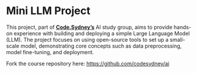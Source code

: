 # Mini LLM Project
This project, part of **[Code.Sydney’s](https://www.code.sydney)** AI study group, aims to provide hands-on experience with building and deploying a simple Large Language Model (LLM). The project focuses on using open-source tools to set up a small-scale model, demonstrating core concepts such as data preprocessing, model fine-tuning, and deployment. 

Fork the course repository here: https://github.com/codesydney/ai
